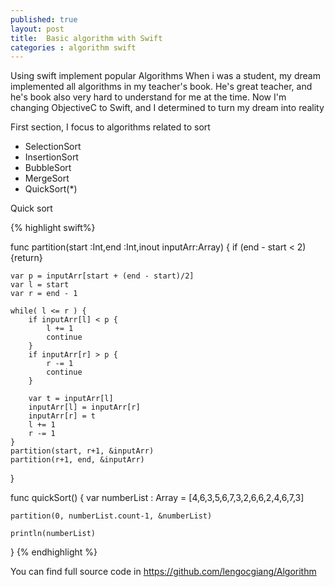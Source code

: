 ```yaml
---
published: true
layout: post
title:  Basic algorithm with Swift
categories : algorithm swift
---
```

Using swift implement popular Algorithms When i was a student, my dream implemented all algorithms in my teacher's book. He's great teacher, and he's book also very hard to understand for me at the time. Now I'm changing ObjectiveC to Swift, and I determined to turn my dream into reality

First section, I focus to algorithms related to sort
- SelectionSort
- InsertionSort
- BubbleSort
- MergeSort
- QuickSort(*)

Quick sort

{% highlight swift%}

func partition(start :Int,end :Int,inout inputArr:Array<Int>) {
    if (end - start < 2){return}
    
    var p = inputArr[start + (end - start)/2]
    var l = start
    var r = end - 1
    
    while( l <= r ) {
        if inputArr[l] < p {
            l += 1
            continue
        }
        if inputArr[r] > p {
            r -= 1
            continue
        }
        
        var t = inputArr[l]
        inputArr[l] = inputArr[r]
        inputArr[r] = t
        l += 1
        r -= 1
    }
    partition(start, r+1, &inputArr)
    partition(r+1, end, &inputArr)
}

func quickSort() {
    var numberList : Array<Int> = [4,6,3,5,6,7,3,2,6,6,2,4,6,7,3]
    
    partition(0, numberList.count-1, &numberList)
    
    println(numberList)
    
}
{% endhighlight %}

You can find full source code in https://github.com/lengocgiang/Algorithm